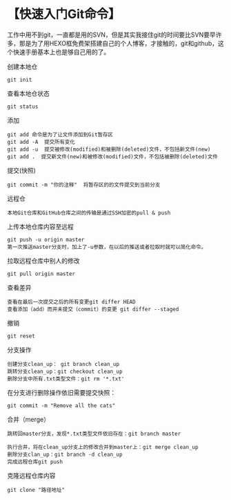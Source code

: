 # 【快速入门Git命令】 #

工作中用不到git，一直都是用的SVN，但是其实我接住git的时间要比SVN要早许多，那是为了用HEXO框免费架搭建自己的个人博客，才接触的，git和github，这个快速手册基本上也是够自己用的了。

创建本地仓

    git init
查看本地仓状态

    git status
添加

    git add 命令是为了让文件添加到Git暂存区
    git add -A  提交所有变化
    git add -u  提交被修改(modified)和被删除(deleted)文件，不包括新文件(new)
    git add .  提交新文件(new)和被修改(modified)文件，不包括被删除(deleted)文件
提交(快照)

    git commit -m "你的注释"  将暂存区的的文件提交到当前分支


远程仓

    本地Git仓库和GitHub仓库之间的传输是通过SSH加密的pull & push

上传本地仓库内容至远程 

    git push -u origin master 
    第一次推送master分支时，加上了-u参数，在以后的推送或者拉取时就可以简化命令。

拉取远程仓库中别人的修改 

    git pull origin master
查看差异

    查看在最后一次提交之后的所有变更git differ HEAD     
    查看添加（add）而并未提交（commit）的变更 git differ --staged
撤销

    git reset
分支操作

    创建分支clean_up： git branch clean_up 
    跳转分支clean_up：git checkout clean_up 
    删除分支中所有.txt类型文件：git rm '*.txt' 

在分支进行删除操作依旧需要提交快照：

    git commit -m "Remove all the cats"

合并（merge）
    
    跳转回master分支，发现*.txt类型文件依旧存在：git branch master
    
    执行合并，将在clean_up分支上的修改合并到master上：git merge clean_up 
    删除分支clan_up：git branch -d clean_up
    完成远程仓库git push  

克隆远程仓库内容    
    
    git clone "路径地址"
